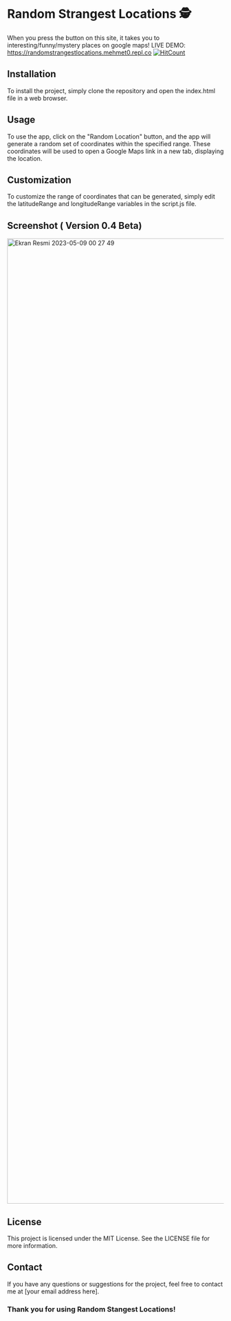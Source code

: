 # Random Strangest Locations 🕵️

When you press the button on this site, it takes you to interesting/funny/mystery places on google maps!
LIVE DEMO: https://randomstrangestlocations.mehmet0.repl.co
  [![HitCount](https://hits.dwyl.com/mehmetkahya0/RandomStrangestLocations.svg?style=flat-square)](http://hits.dwyl.com/mehmetkahya0/RandomStrangestLocations)

## Installation

To install the project, simply clone the repository and open the index.html file in a web browser.

## Usage

To use the app, click on the "Random Location" button, and the app will generate a random set of coordinates within the specified range. These coordinates will be used to open a Google Maps link in a new tab, displaying the location.

## Customization

To customize the range of coordinates that can be generated, simply edit the latitudeRange and longitudeRange variables in the script.js file.

## Screenshot ( Version 0.4 Beta)
<img width="2240" alt="Ekran Resmi 2023-05-09 00 27 49" src="https://user-images.githubusercontent.com/84154488/236939088-f7e04f49-5c05-4e4c-b588-f3fb626c22b9.png">

## License

This project is licensed under the MIT License. See the LICENSE file for more information.

## Contact

If you have any questions or suggestions for the project, feel free to contact me at [your email address here].

### Thank you for using Random Stangest Locations!
